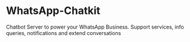 # WhatsApp-Chatkit
Chatbot Server to power your WhatsApp Business. Support services, info queries, notifications and extend conversations 
